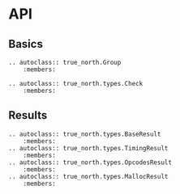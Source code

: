 # API

## Basics

```{eval-rst}
.. autoclass:: true_north.Group
    :members:

.. autoclass:: true_north.types.Check
    :members:
```

## Results

```{eval-rst}
.. autoclass:: true_north.types.BaseResult
    :members:
.. autoclass:: true_north.types.TimingResult
    :members:
.. autoclass:: true_north.types.OpcodesResult
    :members:
.. autoclass:: true_north.types.MallocResult
    :members:
```
